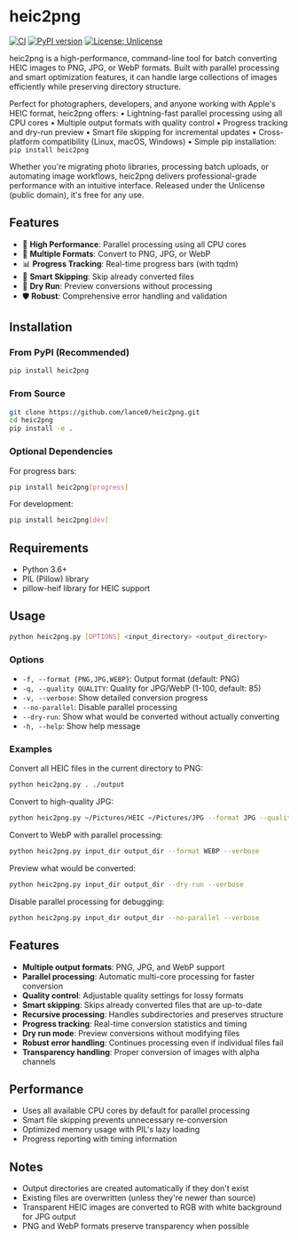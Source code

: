 # heic2png

[![CI](https://github.com/lance0/heic2png/actions/workflows/ci.yml/badge.svg)](https://github.com/lance0/heic2png/actions/workflows/ci.yml)
[![PyPI version](https://badge.fury.io/py/heic2png.svg)](https://pypi.org/project/heic2png/)
[![License: Unlicense](https://img.shields.io/badge/license-Unlicense-blue.svg)](http://unlicense.org/)

heic2png is a high-performance, command-line tool for batch converting HEIC images to PNG, JPG, or WebP formats. Built with parallel processing and smart optimization features, it can handle large collections of images efficiently while preserving directory structure.

Perfect for photographers, developers, and anyone working with Apple's HEIC format, heic2png offers:
• Lightning-fast parallel processing using all CPU cores
• Multiple output formats with quality control
• Progress tracking and dry-run preview
• Smart file skipping for incremental updates
• Cross-platform compatibility (Linux, macOS, Windows)
• Simple pip installation: `pip install heic2png`

Whether you're migrating photo libraries, processing batch uploads, or automating image workflows, heic2png delivers professional-grade performance with an intuitive interface. Released under the Unlicense (public domain), it's free for any use.

## Features

- 🚀 **High Performance**: Parallel processing using all CPU cores
- 🎯 **Multiple Formats**: Convert to PNG, JPG, or WebP
- 📊 **Progress Tracking**: Real-time progress bars (with tqdm)
- 🔄 **Smart Skipping**: Skip already converted files
- 🧪 **Dry Run**: Preview conversions without processing
- 🛡️ **Robust**: Comprehensive error handling and validation

## Installation

### From PyPI (Recommended)

```bash
pip install heic2png
```

### From Source

```bash
git clone https://github.com/lance0/heic2png.git
cd heic2png
pip install -e .
```

### Optional Dependencies

For progress bars:
```bash
pip install heic2png[progress]
```

For development:
```bash
pip install heic2png[dev]
```

## Requirements

- Python 3.6+
- PIL (Pillow) library
- pillow-heif library for HEIC support

## Usage

```bash
python heic2png.py [OPTIONS] <input_directory> <output_directory>
```

### Options

- `-f, --format {PNG,JPG,WEBP}`: Output format (default: PNG)
- `-q, --quality QUALITY`: Quality for JPG/WebP (1-100, default: 85)
- `-v, --verbose`: Show detailed conversion progress
- `--no-parallel`: Disable parallel processing
- `--dry-run`: Show what would be converted without actually converting
- `-h, --help`: Show help message

### Examples

Convert all HEIC files in the current directory to PNG:
```bash
python heic2png.py . ./output
```

Convert to high-quality JPG:
```bash
python heic2png.py ~/Pictures/HEIC ~/Pictures/JPG --format JPG --quality 95
```

Convert to WebP with parallel processing:
```bash
python heic2png.py input_dir output_dir --format WEBP --verbose
```

Preview what would be converted:
```bash
python heic2png.py input_dir output_dir --dry-run --verbose
```

Disable parallel processing for debugging:
```bash
python heic2png.py input_dir output_dir --no-parallel --verbose
```

## Features

- **Multiple output formats**: PNG, JPG, and WebP support
- **Parallel processing**: Automatic multi-core processing for faster conversion
- **Quality control**: Adjustable quality settings for lossy formats
- **Smart skipping**: Skips already converted files that are up-to-date
- **Recursive processing**: Handles subdirectories and preserves structure
- **Progress tracking**: Real-time conversion statistics and timing
- **Dry run mode**: Preview conversions without modifying files
- **Robust error handling**: Continues processing even if individual files fail
- **Transparency handling**: Proper conversion of images with alpha channels

## Performance

- Uses all available CPU cores by default for parallel processing
- Smart file skipping prevents unnecessary re-conversion
- Optimized memory usage with PIL's lazy loading
- Progress reporting with timing information

## Notes

- Output directories are created automatically if they don't exist
- Existing files are overwritten (unless they're newer than source)
- Transparent HEIC images are converted to RGB with white background for JPG output
- PNG and WebP formats preserve transparency when possible